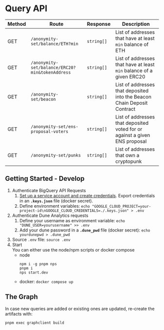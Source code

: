 # Query API

| Method | Route                                           | Response   | Description                                                                |
|--------|-------------------------------------------------|------------|----------------------------------------------------------------------------|
| GET    | `/anonymity-set/balance/ETH?min`                | `string[]` | List of addresses that have at least `min` balance of ETH                  |
| GET    | `/anonymity-set/balance/ERC20?min&tokenAddress` | `string[]` | List of addresses that have at least `min` balance of a given ERC20        |
| GET    | `/anonymity-set/beacon`                         | `string[]` | List of addresses that deposited into the Beacon Chain Deposit Contract    |
| GET    | `/anonymity-set/ens-proposal-voters`            | `string[]` | List of addresses that deposited voted for or against a given ENS proposal |
| GET    | `/anonymity-set/punks`                          | `string[]` | List of addresses that own a cryptopunk                                    |


## Getting Started - Develop
1. Authenticate BigQuery API Requests  
   1. [Set up a service account and create credentials](https://codelabs.developers.google.com/codelabs/cloud-bigquery-nodejs#3). Export credentials in an **`.keys.json`** file (docker secret). 
   2. Define environment variables: `echo "GOOGLE_CLOUD_PROJECT=your-project-id\nGOOGLE_CLOUD_CREDENTIALS=./.keys.json" > .env`
2. Authenticate Dune Analytics requests
   1. Define your username as environment variable: `echo "DUNE_USER=yourusername" >> .env` 
   2. Add your dune password in a **`.dune_pwd`** file (docker secret): `echo yourdunepwd > .dune_pwd`
3. Source `.env` file: `source .env`
4. Start  
  You can either use the node/npm scripts or docker compose
    - node
      ```commandline
      npm i -g pnpm nps
      pnpm i
      nps start.dev
      ``` 
    - docker: `docker compose up`

## The Graph
In case new queries are added or existing ones are updated, re-create the artifacts with:
```commandline
pnpm exec graphclient build
```